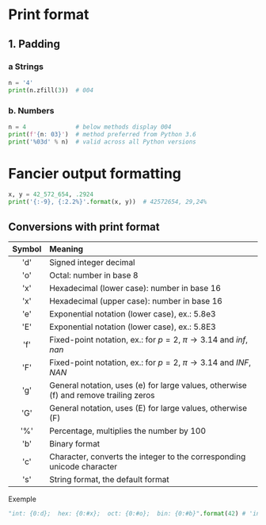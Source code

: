 # Print format

## 1. Padding
### a Strings
```python
n = '4'
print(n.zfill(3))  # 004
```

### b. Numbers
```python
n = 4              # below methods display 004
print(f'{n: 03}')  # method preferred from Python 3.6
print('%03d' % n)  # valid across all Python versions
```

# Fancier output formatting

````python
x, y = 42_572_654, .2924
print('{:-9}, {:2.2%}'.format(x, y))  # 42572654, 29,24% 

````


## Conversions with print format
|Symbol| Meaning                                                                              |
|:----:|:-------------------------------------------------------------------------------------|
|'d'   | Signed integer decimal                                                               |
|'o'   | Octal: number in base 8                                                              |
|'x'   | Hexadecimal (lower case): number in base 16                                          |
|'x'   | Hexadecimal (upper case): number in base 16                                          |
|'e'   | Exponential notation (lower case), ex.: 5.8e3                                        |
|'E'   | Exponential notation (lower case), ex.: 5.8E3                                        |
|'f'   | Fixed-point notation, ex.: for $p=2,~\pi\rightarrow 3.14$ and  *inf*, *nan*          |
|'F'   | Fixed-point notation, ex.: for $p=2,~\pi\rightarrow 3.14$ and  *INF*, *NAN*          |
|'g'   | General notation, uses (e) for large values, otherwise (f) and remove trailing zeros |
|'G'   | General notation, uses (E) for large values, otherwise (F)                           |
|'%'   | Percentage, multiplies the number by 100                                             |
|'b'   | Binary format                                                                        |
|'c'   | Character, converts the integer to the corresponding unicode character               |
|'s'   | String format, the default format                                                    |

Exemple
```python
"int: {0:d};  hex: {0:#x};  oct: {0:#o};  bin: {0:#b}".format(42) # 'int: 42;  hex: 0x2a;  oct: 0o52;  bin: 0b101010'
```